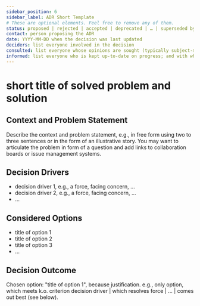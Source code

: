 ```yaml
---
sidebar_position: 6
sidebar_label: ADR Short Template
# These are optional elements. Feel free to remove any of them.
status: proposed | rejected | accepted | deprecated | … | superseded by [ADR-0001](0001-madr-architecture-decisions.md)
contact: person proposing the ADR
date: YYYY-MM-DD when the decision was last updated
deciders: list everyone involved in the decision
consulted: list everyone whose opinions are sought (typically subject-matter experts); and with whom there is a two-way communication
informed: list everyone who is kept up-to-date on progress; and with whom there is a one-way communication
---
```


# short title of solved problem and solution

## Context and Problem Statement

Describe the context and problem statement, e.g., in free form using two to three sentences or in the form of an illustrative story.
You may want to articulate the problem in form of a question and add links to collaboration boards or issue management systems.

<!-- This is an optional element. Feel free to remove. -->

## Decision Drivers

- decision driver 1, e.g., a force, facing concern, …
- decision driver 2, e.g., a force, facing concern, …
- … <!-- numbers of drivers can vary -->

## Considered Options

- title of option 1
- title of option 2
- title of option 3
- … <!-- numbers of options can vary -->

## Decision Outcome

Chosen option: "title of option 1", because
justification. e.g., only option, which meets k.o. criterion decision driver | which resolves force | … | comes out best (see below).